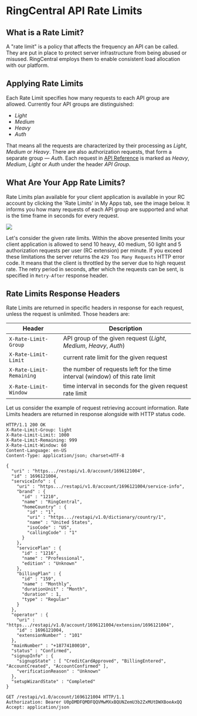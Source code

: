 # RingCentral API Rate Limits

## What is a Rate Limit?

A "rate limit" is a policy that affects the frequency an API can be called. They are put in place to protect server infrastructure from being abused or misused. RingCentral employs them to enable consistent load allocation with our platform.

## Applying Rate Limits

Each Rate Limit specifies how many requests to each API group are allowed. Currently four API groups are distinguished:

* *Light*
* *Medium*
* *Heavy*
* *Auth*

That means all the requests are characterized by their processing as *Light*, *Medium* or *Heavy*. There are also authorization requests, that form a separate group — *Auth*. Each request in [API Reference](https://developer.ringcentral.com/api-reference) is marked as *Heavy*, *Medium*, *Light* or *Auth* under the header *API Group*.

## What Are Your App Rate Limits?

Rate Limits plan available for your client application is available in your RC account by clicking the 'Rate Limits' in My Apps tab, see the image below. It informs you how many requests of each API group are supported and what is the time frame in seconds for every request.

<img src="../../img/rate_limits.png" class="img-fluid">

Let's consider the given rate limits. Within the above presented limits your client application is allowed to send 10 heavy, 40 medium, 50 light and 5 authorization requests per user (RC extension) per minute. If you exceed these limitations the server returns the `429 Too Many Requests` HTTP error code. It means that the client is throttled by the server due to high request rate. The retry period in seconds, after which the requests can be sent, is specified in `Retry-After` response header.

## Rate Limits Response Headers

Rate Limits are returned in specific headers in response for each request, unless the request is unlimited. Those headers are:

| Header | Description |
|-|-|
| `X-Rate-Limit-Group` | API group of the given request (*Light*, *Medium*, *Heavy*, *Auth*) | 
| `X-Rate-Limit-Limit` | current rate limit for the given request |
| `X-Rate-Limit-Remaining` | the number of requests left for the time interval (window) of this rate limit |
| `X-Rate-Limit-Window` | time interval in seconds for the given request rate limit |

Let us consider the example of request retrieving account information. Rate Limits headers are returned in response alongside with HTTP status code.

```http tab="Response"
HTTP/1.1 200 OK
X-Rate-Limit-Group: light
X-Rate-Limit-Limit: 1000
X-Rate-Limit-Remaining: 999
X-Rate-Limit-Window: 60
Content-Language: en-US
Content-Type: application/json; charset=UTF-8

{
  "uri" : "https.../restapi/v1.0/account/1696121004",
  "id" : 1696121004,
  "serviceInfo" : {
    "uri" : "https.../restapi/v1.0/account/1696121004/service-info",
    "brand" : {
      "id" : "1210",
      "name" : "RingCentral",
      "homeCountry" : {
        "id" : "1",
        "uri" : "https.../restapi/v1.0/dictionary/country/1",
        "name" : "United States",
        "isoCode" : "US",
        "callingCode" : "1"
      }
    },
    "servicePlan" : {
      "id" : "1216",
      "name" : "Professional",
      "edition" : "Unknown"
    },
    "billingPlan" : {
      "id" : "159",
      "name" : "Monthly",
      "durationUnit" : "Month",
      "duration" : 1,
      "type" : "Regular"
    }
  },
  "operator" : {
    "uri" : "https.../restapi/v1.0/account/1696121004/extension/1696121004",
    "id" : 1696121004,
    "extensionNumber" : "101"
  },
  "mainNumber" : "+18774180010",
  "status" : "Confirmed",
  "signupInfo" : {
    "signupState" : [ "CreditCardApproved", "BillingEntered", "AccountCreated", "AccountConfirmed" ],
    "verificationReason" : "Unknown"
  },
  "setupWizardState" : "Completed"
}
```

```http tab="Request"
GET /restapi/v1.0/account/1696121004 HTTP/1.1
Authorization: Bearer U0pDMDFQMDFQQVMwMXxBQUNZemU3b2ZxMUtDWXBoeAxQQ
Accept: application/json
```

